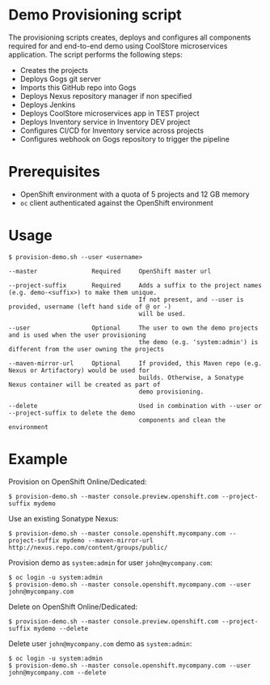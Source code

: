 Demo Provisioning script
======================
The provisioning scripts creates, deploys and configures all components required for
and end-to-end demo using CoolStore microservices application. The script performs the following
steps:
* Creates the projects
* Deploys Gogs git server
* Imports this GitHub repo into Gogs
* Deploys Nexus repository manager if non specified
* Deploys Jenkins
* Deploys CoolStore microservices app in TEST project
* Deploys Inventory service in Inventory DEV project
* Configures CI/CD for Inventory service across projects
* Configures webhook on Gogs repository to trigger the pipeline

Prerequisites
============
* OpenShift environment with a quota of 5 projects and 12 GB memory
* `oc` client authenticated against the OpenShift environment

Usage
============
```
$ provision-demo.sh --user <username>

--master               Required     OpenShift master url

--project-suffix       Required     Adds a suffix to the project names (e.g. demo-<suffix>) to make them unique.
                                    If not present, and --user is provided, username (left hand side of @ or -)
                                    will be used.

--user                 Optional     The user to own the demo projects and is used when the user provisioning
                                    the demo (e.g. 'system:admin') is different from the user owning the projects

--maven-mirror-url     Optional     If provided, this Maven repo (e.g. Nexus or Artifactory) would be used for
                                    builds. Otherwise, a Sonatype Nexus container will be created as part of
                                    demo provisioning.

--delete                            Used in combination with --user or --project-suffix to delete the demo
                                    components and clean the environment
```

Example
============
Provision on OpenShift Online/Dedicated:
```
$ provision-demo.sh --master console.preview.openshift.com --project-suffix mydemo
```

Use an existing Sonatype Nexus:
```
$ provision-demo.sh --master console.openshift.mycompany.com --project-suffix mydemo --maven-mirror-url http://nexus.repo.com/content/groups/public/
```

Provision demo as ```system:admin``` for user ```john@mycompany.com```:
```
$ oc login -u system:admin
$ provision-demo.sh --master console.openshift.mycompany.com --user john@mycompany.com
```

Delete on OpenShift Online/Dedicated:
```
$ provision-demo.sh --master console.preview.openshift.com --project-suffix mydemo --delete
```

Delete user ```john@mycompany.com``` demo as ```system:admin```:
```
$ oc login -u system:admin
$ provision-demo.sh --master console.openshift.mycompany.com --user john@mycompany.com --delete
```
